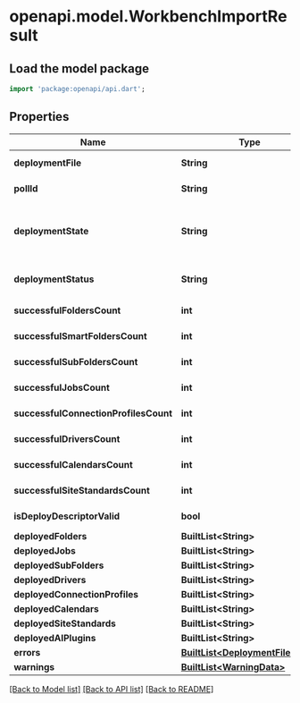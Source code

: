 # openapi.model.WorkbenchImportResult

## Load the model package
```dart
import 'package:openapi/api.dart';
```

## Properties
Name | Type | Description | Notes
------------ | ------------- | ------------- | -------------
**deploymentFile** | **String** | The name of a specific deployment file. | [optional] 
**pollId** | **String** | Poll id in case of a long deploy process | [optional] 
**deploymentState** | **String** | Current deployment step and state. CALENDARS_DEPLOYED, CONNECTION_PROFILES_DEPLOYED, DEPLOYING_FOLDERS, folders deployed, etc. | [optional] 
**deploymentStatus** | **String** | Currently deployment status. ENDED_OK, ENDED_NOT_OK, PARTIAL_RESULTS, UNKNOWN | [optional] 
**successfulFoldersCount** | **int** | Determines the number of successfully deployed simple folders. | [optional] 
**successfulSmartFoldersCount** | **int** | Determines the number of successfully deployed smart folders. | [optional] 
**successfulSubFoldersCount** | **int** | Determines the number of successfully deployed sub folders. | [optional] 
**successfulJobsCount** | **int** | Determines the number of successfully deployed sub folders. | [optional] 
**successfulConnectionProfilesCount** | **int** | Determines the number of successfully deployed sub folders. | [optional] 
**successfulDriversCount** | **int** | Determines the number of successfully deployed sub folders. | [optional] 
**successfulCalendarsCount** | **int** | Determines the number of successfully deployed sub folders. | [optional] 
**successfulSiteStandardsCount** | **int** | Determines the number of successfully deployed sub folders. | [optional] 
**isDeployDescriptorValid** | **bool** | Determines if the deployment file is a valid deploy descriptor file. | [optional] 
**deployedFolders** | **BuiltList&lt;String&gt;** |  | [optional] 
**deployedJobs** | **BuiltList&lt;String&gt;** |  | [optional] 
**deployedSubFolders** | **BuiltList&lt;String&gt;** |  | [optional] 
**deployedDrivers** | **BuiltList&lt;String&gt;** |  | [optional] 
**deployedConnectionProfiles** | **BuiltList&lt;String&gt;** |  | [optional] 
**deployedCalendars** | **BuiltList&lt;String&gt;** |  | [optional] 
**deployedSiteStandards** | **BuiltList&lt;String&gt;** |  | [optional] 
**deployedAIPlugins** | **BuiltList&lt;String&gt;** |  | [optional] 
**errors** | [**BuiltList&lt;DeploymentFileError&gt;**](DeploymentFileError.md) |  | [optional] 
**warnings** | [**BuiltList&lt;WarningData&gt;**](WarningData.md) |  | [optional] 

[[Back to Model list]](../README.md#documentation-for-models) [[Back to API list]](../README.md#documentation-for-api-endpoints) [[Back to README]](../README.md)


